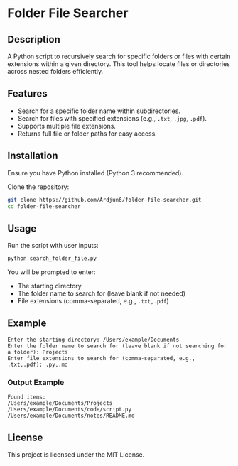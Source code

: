 # Folder File Searcher

## Description

A Python script to recursively search for specific folders or files with certain extensions within a given directory. This tool helps locate files or directories across nested folders efficiently.

## Features

- Search for a specific folder name within subdirectories.
- Search for files with specified extensions (e.g., `.txt`, `.jpg`, `.pdf`).
- Supports multiple file extensions.
- Returns full file or folder paths for easy access.

## Installation

Ensure you have Python installed (Python 3 recommended).

Clone the repository:

```bash
git clone https://github.com/Ardjun6/folder-file-searcher.git
cd folder-file-searcher
```

## Usage

Run the script with user inputs:

```bash
python search_folder_file.py
```

You will be prompted to enter:

- The starting directory
- The folder name to search for (leave blank if not needed)
- File extensions (comma-separated, e.g., `.txt,.pdf`)

## Example

```
Enter the starting directory: /Users/example/Documents
Enter the folder name to search for (leave blank if not searching for a folder): Projects
Enter file extensions to search for (comma-separated, e.g., .txt,.pdf): .py,.md
```

### Output Example

```
Found items:
/Users/example/Documents/Projects
/Users/example/Documents/code/script.py
/Users/example/Documents/notes/README.md
```

## License

This project is licensed under the MIT License.

